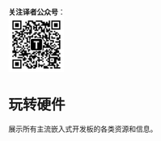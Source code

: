**关注译者公众号**：
<br/>
<img src='../../pic/tinylab-wechat.jpg' width='110px'/>
<br/>


# 玩转硬件

展示所有主流嵌入式开发板的各类资源和信息。
